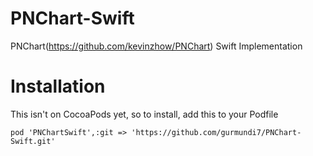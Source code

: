 PNChart-Swift
=============

PNChart(https://github.com/kevinzhow/PNChart) Swift Implementation 

# Installation
This isn't on CocoaPods yet, so to install, add this to your Podfile
```
pod 'PNChartSwift',:git => 'https://github.com/gurmundi7/PNChart-Swift.git'
```
